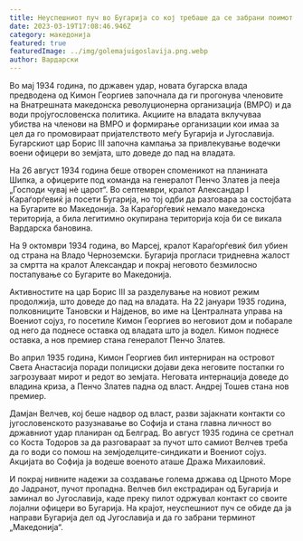 ```yaml
---
title: Неуспешниот пуч во Бугарија со кој требаше да се забрани поимот "Македонија"
date: 2023-03-19T17:08:46.946Z
category: македонија
featured: true
featuredImage: ../img/golemajuigoslavija.png.webp
author: Вардарски
---
```


Во мај 1934 година, по државен удар, новата бугарска влада предводена од Кимон Георгиев започнала да ги прогонува членовите на Внатрешната македонска револуционерна организација (ВМРО) и да води пројугословенска политика. Акциите на владата вклучуваа убиства на членови на ВМРО и формирање организации кои имаа за цел да го промовираат пријателството меѓу Бугарија и Југославија. Бугарскиот цар Борис III започна кампања за привлекување водечки воени офицери во земјата, што доведе до пад на владата.

На 26 август 1934 година беше отворен споменикот на планината Шипка, а офицерите под команда на генералот Пенчо Златев ја пееја „Господи чувај нè царот“. Во септември, кралот Александар I Караѓорѓевиќ ја посети Бугарија, но тој одби да разговара за состојбата на Бугарите во Македонија. За Караѓорѓевиќ немало македонска територија, а била легитимно окупирана територија која би се викала Вардарска бановина.

На 9 октомври 1934 година, во Марсеј, кралот Караѓорѓевиќ бил убиен од страна на Владо Черноземски. Бугарија прогласи тридневна жалост за смртта на кралот Александар и покрај неговото безмилосно постапување со Бугарите во Македонија.

Активностите на цар Борис III за разделување на новиот режим продолжија, што доведе до пад на владата. На 22 јануари 1935 година, полковниците Тановски и Најденов, во име на Централната управа на Воениот сојуз, го посетиле Кимон Георгиев во неговиот дом и побарале од него да поднесе оставка од владата што ја водел. Кимон поднесе оставка, а нов премиер стана генералот Пенчо Златев.

Во април 1935 година, Кимон Георгиев бил интерниран на островот Света Анастасија поради полициски дојави дека неговите постапки го загрозуваат мирот и редот во земјата. Неговата интернација доведе до владина криза, а Пенчо Златев падна од власт. Андреј Тошев стана нов премиер.

Дамјан Велчев, кој беше надвор од власт, разви зајакнати контакти со југословенското разузнавање во Софија и стана главна личност во државниот удар планиран од Белград. Во август 1935 година се сретнал со Коста Тодоров за да разговараат за пучот што самиот Велчев треба да го води со помош на земјоделците-синдикати и Воениот сојуз. Акцијата во Софија ја водеше военото аташе Дража Михаиловиќ.

И покрај нивните надежи за создавање голема држава од Црното Море до Јадранот, пучот пропадна. Велчев бил екстрадиран од Бугарија и заминал во Југославија, каде преку пилот одржувал контакт со своите лојални офицери во Бугарија. На крајот, неуспешниот пуч се обиде да ја направи Бугарија дел од Југославија и да го забрани терминот „Македонија“.
